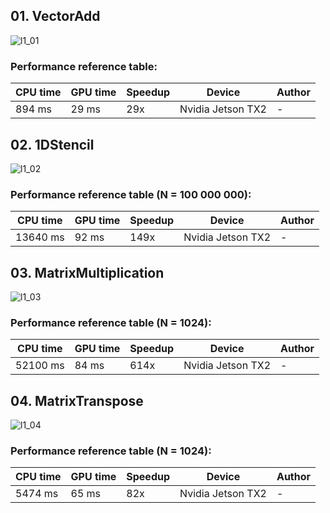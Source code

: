 
## 01. VectorAdd

![l1_01](https://github.com/PARCO-LAB/Advanced-Computer-Architectures/blob/main/figures/l1_01.jpg)

### Performance reference table:
CPU time | GPU time | Speedup |Device             | Author
---------| -------- | ------- | ------------------| ------
894 ms   | 29 ms    | 29x     | Nvidia Jetson TX2 | -

## 02. 1DStencil

![l1_02](https://github.com/PARCO-LAB/Advanced-Computer-Architectures/blob/main/figures/l1_02.jpg)

### Performance reference table (N = 100 000 000):
CPU time   | GPU time | Speedup  | Device             | Author
-----------| -------- | -------- | ------------------ | ------
13640 ms   | 92 ms    | 149x     | Nvidia Jetson TX2  | -

## 03. MatrixMultiplication

![l1_03](https://github.com/PARCO-LAB/Advanced-Computer-Architectures/blob/main/figures/l1_03.jpg)

### Performance reference table (N = 1024):
CPU time   | GPU time | Speedup  | Device             | Author
-----------| -------- | -------- | ------------------ | ------
52100 ms   | 84 ms    | 614x     | Nvidia Jetson TX2  | -

## 04. MatrixTranspose

![l1_04](https://github.com/PARCO-LAB/Advanced-Computer-Architectures/blob/main/figures/l1_04.jpg)

### Performance reference table (N = 1024):
CPU time   | GPU time | Speedup  | Device             | Author
-----------| -------- | -------- | ------------------ | ------
5474 ms   | 65 ms     | 82x     | Nvidia Jetson TX2   | -
